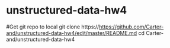# unstructured-data-hw4

#Get git repo to local
git clone https://https://github.com/Carter-and/unstructured-data-hw4/edit/master/README.md 
cd Carter-and/unstructured-data-hw4
